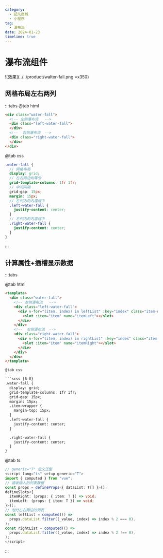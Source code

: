 ```yaml
---
category:
  - 起凡商城
  - 小程序
tag:
  - 瀑布流
date: 2024-01-23
timeline: true
---
```

# 瀑布流组件

![效果](../../product/walter-fall.png =x350)

## 网格布局左右两列

:::tabs
@tab html

```html
<div class="water-fall">
  <!-- 左侧瀑布流   -->
  <div class="left-water-fall">
  </div>
  <!--  右侧瀑布流  -->
  <div class="right-water-fall">
  </div>
</div>
```

@tab css

```scss
.water-fall {
  // 网格布局
  display: grid;
  // 左右两边均等分
  grid-template-columns: 1fr 1fr;
  // 中间间隔
  grid-gap: 15px;
  margin: 15px;
  // 左列内的内容居中
  .left-water-fall {
    justify-content: center;
  }
  // 右列内的内容居中
  .right-water-fall {
    justify-content: center;
  }
}
```

:::

## 计算属性+插槽显示数据

:::tabs

@tab html

```html {5-7,11-13}
<template>
  <div class="water-fall">
    <!-- 左侧瀑布流   -->
    <div class="left-water-fall">
      <div v-for="(item, index) in leftList" :key="index" class="item-wrapper">
        <slot :item="item" name="itemLeft"></slot>
      </div>
    </div>
    <!--  右侧瀑布流  -->
    <div class="right-water-fall">
      <div v-for="(item, index) in rightList" :key="index" class="item-wrapper">
        <slot :item="item" name="itemRight"></slot>
      </div>
    </div>
  </div>
</template>

@tab css

```scss {6-8}
.water-fall {
  display: grid;
  grid-template-columns: 1fr 1fr;
  grid-gap: 15px;
  margin: 15px;
  .item-wrapper {
    margin-top: 15px;
  }
  .left-water-fall {
    justify-content: center;
  }

  .right-water-fall {
    justify-content: center;
  }
}
```

@tab ts

```ts
// generic="T" 定义泛型
<script lang="ts" setup generic="T">
import { computed } from "vue";
// 接收输入的列表数据
const props = defineProps<{ dataList: T[] }>();
defineSlots<{
  itemRight: (props: { item: T }) => void;
  itemLeft: (props: { item: T }) => void;
}>();
// 划分左右两边的列表
const leftList = computed(() =>
  props.dataList.filter((_value, index) => index % 2 === 0),
);
const rightList = computed(() =>
  props.dataList.filter((_value, index) => index % 2 !== 0),
);
</script>
```

:::

